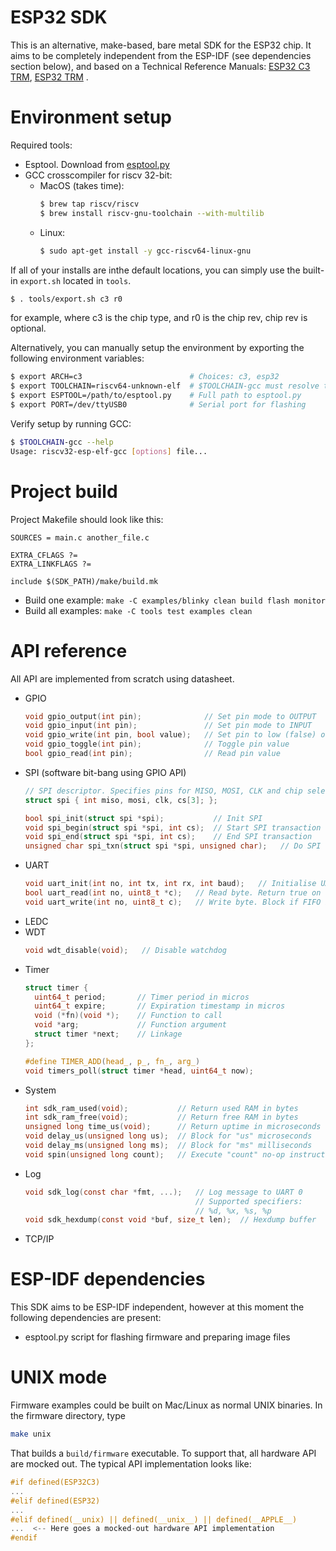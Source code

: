 # ESP32 SDK

This is an alternative, make-based, bare metal SDK for the ESP32 chip.
It aims to be completely independent from the ESP-IDF (see dependencies
section below), and based on a Technical Reference Manuals:
[ESP32 C3 TRM](https://www.espressif.com/sites/default/files/documentation/esp32-c3_technical_reference_manual_en.pdf),
[ESP32 TRM](https://www.espressif.com/sites/default/files/documentation/esp32_technical_reference_manual_en.pdf)
.

# Environment setup

Required tools:
- Esptool. Download from [esptool.py](https://raw.githubusercontent.com/espressif/esptool/master/esptool.py)
- GCC crosscompiler for riscv 32-bit:
   - MacOS (takes time):
      ```sh
      $ brew tap riscv/riscv
      $ brew install riscv-gnu-toolchain --with-multilib
      ```
   - Linux:
      ```sh
      $ sudo apt-get install -y gcc-riscv64-linux-gnu
      ```

If all of your installs are inthe default locations, you can simply use the
built-in `export.sh` located in `tools`.

```sh
$ . tools/export.sh c3 r0
```

for example, where c3 is the chip type, and r0 is the chip rev, chip rev is
optional.

Alternatively, you can manually setup the environment by exporting the
following environment variables:

```sh
$ export ARCH=c3                        # Choices: c3, esp32
$ export TOOLCHAIN=riscv64-unknown-elf  # $TOOLCHAIN-gcc must resolve to GCC
$ export ESPTOOL=/path/to/esptool.py    # Full path to esptool.py
$ export PORT=/dev/ttyUSB0              # Serial port for flashing
```

Verify setup by running GCC:

```sh
$ $TOOLCHAIN-gcc --help
Usage: riscv32-esp-elf-gcc [options] file...
```

# Project build

Project Makefile should look like this:

```make
SOURCES = main.c another_file.c

EXTRA_CFLAGS ?=
EXTRA_LINKFLAGS ?=

include $(SDK_PATH)/make/build.mk
```

- Build one example: `make -C examples/blinky clean build flash monitor`
- Build all examples: `make -C tools test examples clean`

# API reference

All API are implemented from scratch using datasheet.

- GPIO
  ```c
  void gpio_output(int pin);              // Set pin mode to OUTPUT
  void gpio_input(int pin);               // Set pin mode to INPUT
  void gpio_write(int pin, bool value);   // Set pin to low (false) or high
  void gpio_toggle(int pin);              // Toggle pin value
  bool gpio_read(int pin);                // Read pin value
  ```
- SPI (software bit-bang using GPIO API)
  ```c
  // SPI descriptor. Specifies pins for MISO, MOSI, CLK and chip select
  struct spi { int miso, mosi, clk, cs[3]; };

  bool spi_init(struct spi *spi);           // Init SPI
  void spi_begin(struct spi *spi, int cs);  // Start SPI transaction
  void spi_end(struct spi *spi, int cs);    // End SPI transaction
  unsigned char spi_txn(struct spi *spi, unsigned char);   // Do SPI transaction
  ```
- UART
  ```c
  void uart_init(int no, int tx, int rx, int baud);   // Initialise UART
  bool uart_read(int no, uint8_t *c);   // Read byte. Return true on success
  void uart_write(int no, uint8_t c);   // Write byte. Block if FIFO is full
  ```
- LEDC
- WDT
  ```c
  void wdt_disable(void);   // Disable watchdog
  ```
- Timer
  ```c
  struct timer {
    uint64_t period;       // Timer period in micros
    uint64_t expire;       // Expiration timestamp in micros
    void (*fn)(void *);    // Function to call
    void *arg;             // Function argument
    struct timer *next;    // Linkage
  };

  #define TIMER_ADD(head_, p_, fn_, arg_)
  void timers_poll(struct timer *head, uint64_t now);
  ```
- System
  ```c
  int sdk_ram_used(void);           // Return used RAM in bytes
  int sdk_ram_free(void);           // Return free RAM in bytes
  unsigned long time_us(void);      // Return uptime in microseconds
  void delay_us(unsigned long us);  // Block for "us" microseconds
  void delay_ms(unsigned long ms);  // Block for "ms" milliseconds
  void spin(unsigned long count);   // Execute "count" no-op instructions
  ```
- Log
  ```c
  void sdk_log(const char *fmt, ...);   // Log message to UART 0
                                        // Supported specifiers:
                                        // %d, %x, %s, %p
  void sdk_hexdump(const void *buf, size_t len);  // Hexdump buffer
  ```
- TCP/IP

# ESP-IDF dependencies

This SDK aims to be ESP-IDF independent, however at this moment the following
dependencies are present:

- esptool.py script for flashing firmware and preparing image files

# UNIX mode

Firmware examples could be built on Mac/Linux as normal UNIX binaries.
In the firmware directory, type

```sh
make unix
```

That builds a `build/firmware` executable.
To support that, all hardware API are mocked out. The typical API
implementation looks like:

```c
#if defined(ESP32C3)
...
#elif defined(ESP32)
...
#elif defined(__unix) || defined(__unix__) || defined(__APPLE__)
...  <-- Here goes a mocked-out hardware API implementation
#endif
```

